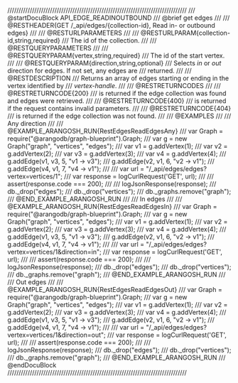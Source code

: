 ////////////////////////////////////////////////////////////////////////////////
/// @startDocuBlock API_EDGE_READINOUTBOUND
/// @brief get edges
///
/// @RESTHEADER{GET /_api/edges/{collection-id}, Read in- or outbound edges}
///
/// @RESTURLPARAMETERS
///
/// @RESTURLPARAM{collection-id,string,required}
/// The id of the collection.
///
/// @RESTQUERYPARAMETERS
///
/// @RESTQUERYPARAM{vertex,string,required}
/// The id of the start vertex.
///
/// @RESTQUERYPARAM{direction,string,optional}
/// Selects *in* or *out* direction for edges. If not set, any edges are
/// returned.
///
/// @RESTDESCRIPTION
/// Returns an array of edges starting or ending in the vertex identified by
/// *vertex-handle*.
///
/// @RESTRETURNCODES
///
/// @RESTRETURNCODE{200}
/// is returned if the edge collection was found and edges were retrieved.
///
/// @RESTRETURNCODE{400}
/// is returned if the request contains invalid parameters.
///
/// @RESTRETURNCODE{404}
/// is returned if the edge collection was not found.
///
/// @EXAMPLES
///
/// Any direction
///
/// @EXAMPLE_ARANGOSH_RUN{RestEdgesReadEdgesAny}
///     var Graph = require("@arangodb/graph-blueprint").Graph;
///     var g = new Graph("graph", "vertices", "edges");
///     var v1 = g.addVertex(1);
///     var v2 = g.addVertex(2);
///     var v3 = g.addVertex(3);
///     var v4 = g.addVertex(4);
///     g.addEdge(v1, v3, 5, "v1 -> v3");
///     g.addEdge(v2, v1, 6, "v2 -> v1");
///     g.addEdge(v4, v1, 7, "v4 -> v1");
///
///     var url = "/_api/edges/edges?vertex=vertices/1";
///     var response = logCurlRequest('GET', url);
///
///     assert(response.code === 200);
///
///     logJsonResponse(response);
///     db._drop("edges");
///     db._drop("vertices");
///     db._graphs.remove("graph");
/// @END_EXAMPLE_ARANGOSH_RUN
///
/// In edges
///
/// @EXAMPLE_ARANGOSH_RUN{RestEdgesReadEdgesIn}
///     var Graph = require("@arangodb/graph-blueprint").Graph;
///     var g = new Graph("graph", "vertices", "edges");
///     var v1 = g.addVertex(1);
///     var v2 = g.addVertex(2);
///     var v3 = g.addVertex(3);
///     var v4 = g.addVertex(4);
///     g.addEdge(v1, v3, 5, "v1 -> v3");
///     g.addEdge(v2, v1, 6, "v2 -> v1");
///     g.addEdge(v4, v1, 7, "v4 -> v1");
///
///     var url = "/_api/edges/edges?vertex=vertices/1&direction=in";
///     var response = logCurlRequest('GET', url);
///
///     assert(response.code === 200);
///
///     logJsonResponse(response);
///     db._drop("edges");
///     db._drop("vertices");
///     db._graphs.remove("graph");
/// @END_EXAMPLE_ARANGOSH_RUN
///
/// Out edges
///
/// @EXAMPLE_ARANGOSH_RUN{RestEdgesReadEdgesOut}
///     var Graph = require("@arangodb/graph-blueprint").Graph;
///     var g = new Graph("graph", "vertices", "edges");
///     var v1 = g.addVertex(1);
///     var v2 = g.addVertex(2);
///     var v3 = g.addVertex(3);
///     var v4 = g.addVertex(4);
///     g.addEdge(v1, v3, 5, "v1 -> v3");
///     g.addEdge(v2, v1, 6, "v2 -> v1");
///     g.addEdge(v4, v1, 7, "v4 -> v1");
///
///     var url = "/_api/edges/edges?vertex=vertices/1&direction=out";
///     var response = logCurlRequest('GET', url);
///
///     assert(response.code === 200);
///
///     logJsonResponse(response);
///     db._drop("edges");
///     db._drop("vertices");
///     db._graphs.remove("graph");
/// @END_EXAMPLE_ARANGOSH_RUN
/// @endDocuBlock
////////////////////////////////////////////////////////////////////////////////